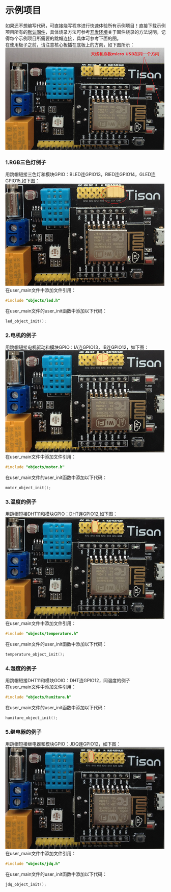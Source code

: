 # 示例项目  
如果还不想编写代码，可直接烧写程序进行快速体验所有示例项目！直接下载示例项目所有的[默认固件](http://pan.baidu.com/s/1nttObVj)，具体烧录方法可参考[开发环境](environment.md)关于固件烧录的方法说明，记得每个示例项目所需要的跳帽连接，具体可参考下面的图。      
在使用板子之前，请注意核心板插在底板上的方向，如下图所示：  
![核心板方向示意图](image/example-01.png)  

### 1.RGB三色灯例子   
用跳帽短接三色灯和模块GPIO：BLED连GPIO13，RlED连GPIO14，GLED连GPIO15,如下图：  
![核心板方向示意图](image/example-rgb.png)  
在user_main文件中添加文件引用：  
```c 
#include "objects/led.h"  
```
在user_main文件的user_init函数中添加以下代码：  
```c
led_object_init(); 
```
### 2.电机的例子  
用跳帽短接电机驱动和模块GPIO：IA连GPIO13，IB连GPIO12，如下图：  
![电机连接示意图](image/example-motor.png)   
在user_main文件中添加文件引用：  
```c 
#include "objects/motor.h"  
```
在user_main文件的user_init函数中添加以下代码：  
```c
motor_object_init(); 
```
### 3.温度的例子  
用跳帽短接DHT11和模块GPIO：DHT连GPIO12,如下图：  
![温度连接示意图](image/example-dht11.png)  
在user_main文件中添加文件引用：  
```c 
#include "objects/temperature.h"  
```
在user_main文件的user_init函数中添加以下代码：  
```c
temperature_object_init(); 
```
### 4.湿度的例子
用跳帽短接DHT11和模块GOIO：DHT连GPIO12，同温度的例子  
在user_main文件中添加文件引用：  
```c 
#include "objects/humiture.h"  
```
在user_main文件的user_init函数中添加以下代码：  
```c
humiture_object_init(); 
```
### 5.继电器的例子
用跳帽短接继电器和模块GPIO：JDQ连GPIO12，如下图：  
![继电器连接示意图](image/example-jdq.png)  
在user_main文件中添加文件引用：  
```c 
#include "objects/jdq.h"  
```
在user_main文件的user_init函数中添加以下代码：  
```c
jdq_object_init(); 
``` 




